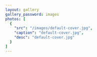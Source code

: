 ```yaml
---
layout: gallery
gallery_password: images
photos: [
  {
    "src": "/images/default-cover.jpg",
    "caption": "default-cover.jpg",
    "desc": "default-cover.jpg"
  }
]
---
```


